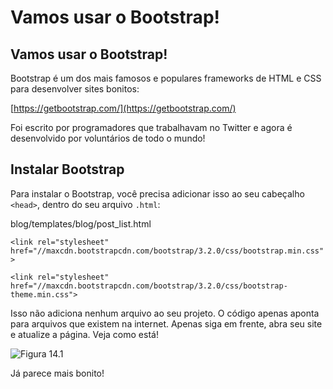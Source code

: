 # Vamos usar o Bootstrap!

## Vamos usar o Bootstrap!

Bootstrap é um dos mais famosos e populares frameworks de HTML e CSS para desenvolver sites bonitos:

[https://getbootstrap.com/](https://getbootstrap.com/)

Foi escrito por programadores que trabalhavam no Twitter e agora é desenvolvido por voluntários de todo o mundo!

## Instalar Bootstrap

Para instalar o Bootstrap, você precisa adicionar isso ao seu cabeçalho `<head>`, dentro do seu arquivo `.html`:

blog/templates/blog/post\_list.html

`<link rel="stylesheet" href="//maxcdn.bootstrapcdn.com/bootstrap/3.2.0/css/bootstrap.min.css">`

`<link rel="stylesheet" href="//maxcdn.bootstrapcdn.com/bootstrap/3.2.0/css/bootstrap-theme.min.css">`

Isso não adiciona nenhum arquivo ao seu projeto. O código apenas aponta para arquivos que existem na internet. Apenas siga em frente, abra seu site e atualize a página. Veja como está!

![Figura 14.1](https://tutorial.djangogirls.org/pt/css/images/bootstrap1.png)

Já parece mais bonito!

